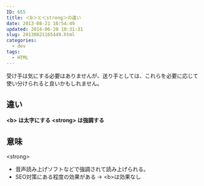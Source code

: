 ```yaml
---
ID: 655
title: ＜b＞と＜strong＞の違い
date: 2013-08-21 16:54:49
updated: 2014-06-20 10:31:31
slug: 20130821165449.html
categories:
  - dev
tags:
  - HTML
---
```


受け手は気にする必要はありませんが、送り手としては、これらを必要に応じて使い分けられると良いかもしれません。

<!--more-->
<h2>違い</h2>
<strong>&lt;b&gt; は太字にする</strong>
<strong>&lt;strong&gt; は強調する</strong>

<h2>意味</h2>
&lt;strong&gt;
<ul>
<li>音声読み上げソフトなどで強調されて読み上げられる。</li>
<li>SEO対策にある程度の効果がある → &lt;b&gt;は効果なし</li>
</ul>
